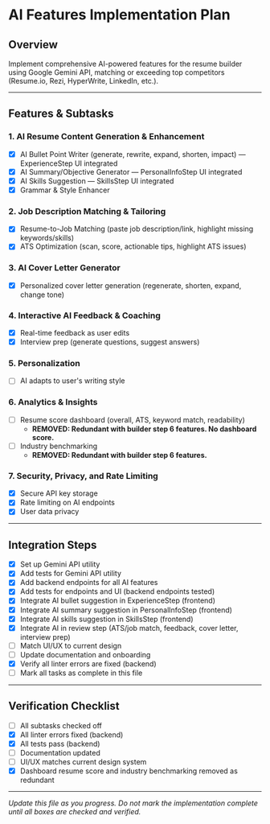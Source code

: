 # AI Features Implementation Plan

## Overview

Implement comprehensive AI-powered features for the resume builder using Google Gemini API, matching or exceeding top competitors (Resume.io, Rezi, HyperWrite, LinkedIn, etc.).

---

## Features & Subtasks

### 1. AI Resume Content Generation & Enhancement

- [x] AI Bullet Point Writer (generate, rewrite, expand, shorten, impact) — ExperienceStep UI integrated
- [x] AI Summary/Objective Generator — PersonalInfoStep UI integrated
- [x] AI Skills Suggestion — SkillsStep UI integrated
- [x] Grammar & Style Enhancer

### 2. Job Description Matching & Tailoring

- [x] Resume-to-Job Matching (paste job description/link, highlight missing keywords/skills)
- [x] ATS Optimization (scan, score, actionable tips, highlight ATS issues)

### 3. AI Cover Letter Generator

- [x] Personalized cover letter generation (regenerate, shorten, expand, change tone)

### 4. Interactive AI Feedback & Coaching

- [x] Real-time feedback as user edits
- [x] Interview prep (generate questions, suggest answers)

### 5. Personalization

- [ ] AI adapts to user's writing style

### 6. Analytics & Insights

- [ ] Resume score dashboard (overall, ATS, keyword match, readability)
  - **REMOVED: Redundant with builder step 6 features. No dashboard score.**
- [ ] Industry benchmarking
  - **REMOVED: Redundant with builder step 6 features.**

### 7. Security, Privacy, and Rate Limiting

- [x] Secure API key storage
- [x] Rate limiting on AI endpoints
- [x] User data privacy

---

## Integration Steps

- [x] Set up Gemini API utility
- [x] Add tests for Gemini API utility
- [x] Add backend endpoints for all AI features
- [x] Add tests for endpoints and UI (backend endpoints tested)
- [x] Integrate AI bullet suggestion in ExperienceStep (frontend)
- [x] Integrate AI summary suggestion in PersonalInfoStep (frontend)
- [x] Integrate AI skills suggestion in SkillsStep (frontend)
- [x] Integrate AI in review step (ATS/job match, feedback, cover letter, interview prep)
- [ ] Match UI/UX to current design
- [ ] Update documentation and onboarding
- [x] Verify all linter errors are fixed (backend)
- [ ] Mark all tasks as complete in this file

---

## Verification Checklist

- [ ] All subtasks checked off
- [x] All linter errors fixed (backend)
- [x] All tests pass (backend)
- [ ] Documentation updated
- [ ] UI/UX matches current design system
- [x] Dashboard resume score and industry benchmarking removed as redundant

---

_Update this file as you progress. Do not mark the implementation complete until all boxes are checked and verified._
